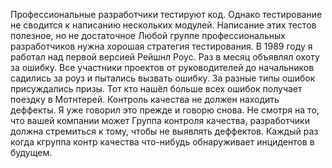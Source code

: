 Профессиональные разработчики тестируют код. Однако тестирование не сводится к написанию нескольких модулей.
Написание этих тестов полезное, но не достаточное
Любой группе профессиональных разработчиков нужна хорошая стратегия тестирования.
В 1989 году я работал над первой версией Рейшнл Роус.
Раз в месяц объявлял охоту за ошибку.
Все участники проектов от руководителей до начальников садились за роуз и пытались вызвать ошибку.
За разные типы ошибок присуждались призы.
Тот кто нашёл больше всех ошибок получает поездку в Мотнтерей.
Контроль качества не должен находить деффекты. Я уже говорил это прежде и говорю снова.
Не смотря на то, что вашей компании может Группа контроля качества, разработчики должна стремиться к тому, чтобы не выявлять деффектов.
Каждый раз когда кгруппа контр качества что-нибудь обнаруживает
инцидентов в будущем.